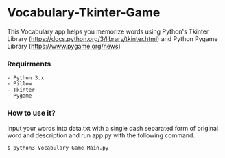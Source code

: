 # Vocabulary-Tkinter-Game
This Vocabulary app helps you memorize words using Python's Tkinter Library (https://docs.python.org/3/library/tkinter.html) and Python Pygame Library (https://www.pygame.org/news)

### Requirments
```
- Python 3.x
- Pillow
- Tkinter
- Pygame
```

### How to use it? 
Input your words into data.txt with a single dash separated form of original word and description and run app.py with the following command.
```
$ python3 Vocabulary Game Main.py
```

